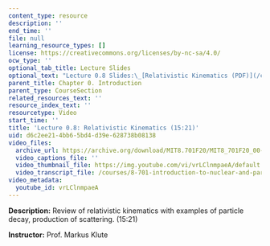 ```yaml
---
content_type: resource
description: ''
end_time: ''
file: null
learning_resource_types: []
license: https://creativecommons.org/licenses/by-nc-sa/4.0/
ocw_type: ''
optional_tab_title: Lecture Slides
optional_text: "Lecture 0.8 Slides:\_[Relativistic Kinematics (PDF)](/courses/8-701-introduction-to-nuclear-and-particle-physics-fall-2020/resources/mit8_701f20_lec0-8)"
parent_title: Chapter 0. Introduction
parent_type: CourseSection
related_resources_text: ''
resource_index_text: ''
resourcetype: Video
start_time: ''
title: 'Lecture 0.8: Relativistic Kinematics (15:21)'
uid: d6c2ee21-4bb6-5bd4-d39e-628738b08138
video_files:
  archive_url: https://archive.org/download/MIT8.701F20/MIT8_701F20_00-08_RelKinematics_300k.mp4
  video_captions_file: ''
  video_thumbnail_file: https://img.youtube.com/vi/vrLClnmpaeA/default.jpg
  video_transcript_file: /courses/8-701-introduction-to-nuclear-and-particle-physics-fall-2020/453400b7075a53a7e09b52aa0e34e6dd_vrLClnmpaeA.pdf
video_metadata:
  youtube_id: vrLClnmpaeA
---
```


**Description:** Review of relativistic kinematics with examples of particle decay, production of scattering. (15:21)

**Instructor:** Prof. Markus Klute


